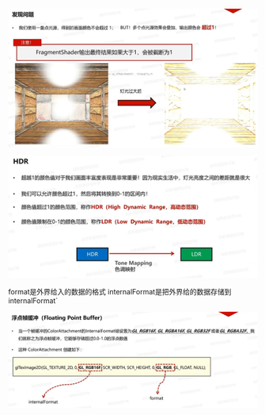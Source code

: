![输入图片说明](/imgs/2025-03-05/Wi1Krth0HeFpxpOI.png)

![输入图片说明](/imgs/2025-03-05/WwxDgu0Tdx5ZnowX.png)

format是外界给入的数据的格式
internalFormat是把外界给的数据存储到internalFormat`

![输入图片说明](/imgs/2025-03-05/owkZcV9qniGdemWq.png)
<!--stackedit_data:
eyJoaXN0b3J5IjpbODgxNzMwMzIxLC0xNDYyNTQxMzA4LC01MT
c5MDc0OTYsLTIwODg3NDY2MTJdfQ==
-->